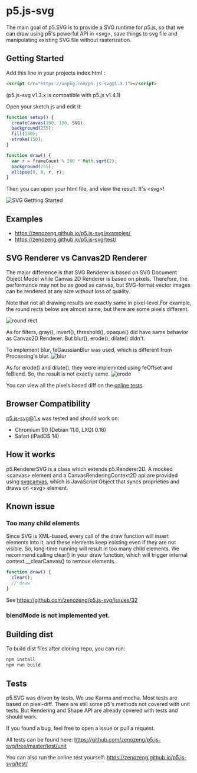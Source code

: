 # p5.js-svg

The main goal of p5.SVG is to provide a SVG runtime for p5.js, so that we can
draw using p5's powerful API in \<svg\>, save things to svg file and
manipulating existing SVG file without rasterization.

## Getting Started

Add this line in your projects index.html :

```html
<script src="https://unpkg.com/p5.js-svg@1.3.1"></script>
```

(p5.js-svg v1.3.x is compatible with p5.js v1.4.1)

Open your sketch.js and edit it:

```javascript
function setup() {
  createCanvas(100, 100, SVG);
  background(255);
  fill(150);
  stroke(150);
}

function draw() {
  var r = frameCount % 200 * Math.sqrt(2);
  background(255);
  ellipse(0, 0, r, r);
}
```

Then you can open your html file, and view the result. It's \<svg\>!

![SVG Gettting Started](./doc/svg-getting-started.png)

## Examples

- https://zenozeng.github.io/p5.js-svg/examples/
- https://zenozeng.github.io/p5.js-svg/test/

## SVG Renderer vs Canvas2D Renderer

The major difference is that SVG Renderer is based on SVG Document Object Model
while Canvas 2D Renderer is based on pixels. Therefore, the performance may not
be as good as canvas, but SVG-format vector images can be rendered at any size
without loss of quality.

Note that not all drawing results are exactly same in pixel-level.For example,
the round rects below are almost same, but there are some pixels different.

![round rect](doc/round-rect.png)

As for filters, gray(), invert(), threshold(), opaque() did have same behavior
as Canvas2D Renderer. But blur(), erode(), dilate() didn't.

To implement blur, feGaussianBlur was used, which is different from Processing's
blur. ![blur](doc/blur.png)

As for erode() and dilate(), they were implemnted using feOffset and feBlend.
So, the result is not exactly same. ![erode](doc/erode.png)

You can view all the pixels based diff on the
[online tests](http://zenozeng.github.io/p5.js-svg/test/).

## Browser Compatibility

p5.js-svg@1.x was tested and should work on:

- Chromium 90 (Debian 11.0, LXQt 0.16)
- Safari (iPadOS 14)

## How it works

p5.RendererSVG is a class which extends p5.Renderer2D. A mocked \<canvas\>
element and a CanvasRenderingContext2D api are provided using
[svgcanvas](https://github.com/zenozeng/svgcanvas), which is JavaScript Object
that syncs proprieties and draws on \<svg\> element.

## Known issue

### Too many child elements

Since SVG is XML-based, every call of the draw function will insert elements
into it, and these elements keep existing even if they are not visible. So,
long-time running will result in too many child elements. We recommend calling
clear() in your draw function, which will trigger internal
context.__clearCanvas() to remove elements.

```javascript
function draw() {
  clear();
  // draw
}
```

See https://github.com/zenozeng/p5.js-svg/issues/32

### blendMode is not implemented yet.

## Building dist

To build dist files after cloning repo, you can run:

```bash
npm install
npm run build
```

## Tests

p5.SVG was driven by tests. We use Karma and mocha. Most tests are based on
pixel-diff. There are still some p5's methods not covered with unit tests. But
Rendering and Shape API are already covered with tests and should work.

If you found a bug, feel free to open a issue or pull a request.

All tests can be found here:
https://github.com/zenozeng/p5.js-svg/tree/master/test/unit

You can also run the online test yourself:
https://zenozeng.github.io/p5.js-svg/test/
